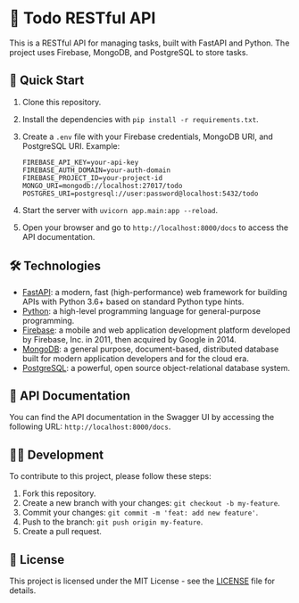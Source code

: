 # 📝 Todo RESTful API

This is a RESTful API for managing tasks, built with FastAPI and Python. The project uses Firebase, MongoDB, and PostgreSQL to store tasks.

## 🚀 Quick Start

1. Clone this repository.
2. Install the dependencies with `pip install -r requirements.txt`.
3. Create a `.env` file with your Firebase credentials, MongoDB URI, and PostgreSQL URI. Example:

    ```
    FIREBASE_API_KEY=your-api-key
    FIREBASE_AUTH_DOMAIN=your-auth-domain
    FIREBASE_PROJECT_ID=your-project-id
    MONGO_URI=mongodb://localhost:27017/todo
    POSTGRES_URI=postgresql://user:password@localhost:5432/todo
    ```

4. Start the server with `uvicorn app.main:app --reload`.
5. Open your browser and go to `http://localhost:8000/docs` to access the API documentation.

## 🛠️ Technologies

- [FastAPI](https://fastapi.tiangolo.com/): a modern, fast (high-performance) web framework for building APIs with Python 3.6+ based on standard Python type hints.
- [Python](https://www.python.org/): a high-level programming language for general-purpose programming.
- [Firebase](https://firebase.google.com/): a mobile and web application development platform developed by Firebase, Inc. in 2011, then acquired by Google in 2014.
- [MongoDB](https://www.mongodb.com/): a general purpose, document-based, distributed database built for modern application developers and for the cloud era.
- [PostgreSQL](https://www.postgresql.org/): a powerful, open source object-relational database system.

## 📄 API Documentation

You can find the API documentation in the Swagger UI by accessing the following URL: `http://localhost:8000/docs`.

## 👨‍💻 Development

To contribute to this project, please follow these steps:

1. Fork this repository.
2. Create a new branch with your changes: `git checkout -b my-feature`.
3. Commit your changes: `git commit -m 'feat: add new feature'`.
4. Push to the branch: `git push origin my-feature`.
5. Create a pull request.

## 📝 License

This project is licensed under the MIT License - see the [LICENSE](LICENSE) file for details.
